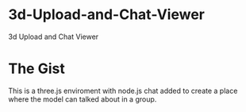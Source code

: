 3d-Upload-and-Chat-Viewer
=========================

3d Upload and Chat Viewer

The Gist 
=========================

This is a three.js enviroment with node.js chat added to create a place where the model can talked about in a group. 


